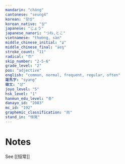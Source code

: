 ```yaml
---
mandarin: "cháng"
cantonese: "seung4"
korean: "항상"
korean_native: "상"
japanese: "じょう"
japanese_nanori: "つね,とこ"
vietnamese: "thường, sàn"
middle_chinese_initial: "ʑ"
middle_chinese_final: "ɨɐŋ"
stroke_count: "11"
radical: "巾"
skip_number: "2-5-6"
grade_level: "2"
pos: "adjective"
english: "common, normal, frequent, regular, often"
羅馬字: "syang"
韓文: "샹"
joyo_level: "5"
hsk_level: "1"
hanmun_edu_level: "중"
danayo_id: "2083"
mc_id: "192"
graphemic_classification: "尚"
stand_in: "恒常"
---
```

# Notes
See [[恒常]]
